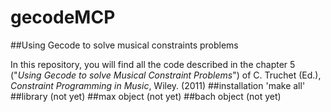 # gecodeMCP
##Using Gecode to solve musical constraints problems

In this repository, you will find all the code described in the chapter 5 ("_Using Gecode to solve Musical Constraint Problems_") of C. Truchet (Ed.), _Constraint Programming in Music_, Wiley. (2011)
##installation
	'make all'
##library
(not yet)
##max object
(not yet)
##bach object
(not yet)